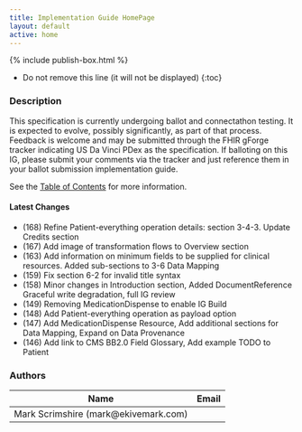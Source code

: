 ```yaml
---
title: Implementation Guide HomePage
layout: default
active: home
---
```


{% include publish-box.html %}

<!-- { :.no_toc } -->

<!-- TOC  the css styling for this is \pages\assets\css\project.css under 'markdown-toc'-->

* Do not remove this line (it will not be displayed)
{:toc}

<!-- end TOC -->

### Description

This specification is currently undergoing ballot and connectathon testing. It is expected to evolve, possibly significantly, as part of that process.
Feedback is welcome and may be submitted through the FHIR gForge tracker indicating US Da Vinci PDex as the specification. If balloting on this IG, please submit your comments via the tracker and just reference them in your ballot submission implementation guide.

See the [Table of Contents](toc.html) for more information.

#### Latest Changes
- (168) Refine Patient-everything operation details: section 3-4-3. Update Credits section
- (167) Add image of transformation flows to Overview section
- (163) Add information on minimum fields to be supplied for clinical resources. Added sub-sections to 3-6 Data Mapping
- (159) Fix section 6-2 for invalid title syntax
- (158) Minor changes in Introduction section, Added DocumentReference Graceful write degradation, full IG review
- (149) Removing MedicationDispense to enable IG Build
- (148) Add Patient-everything operation as payload option
- (147) Add MedicationDispense Resource, Add additional sections for Data Mapping, Expand on Data Provenance
- (146) Add link to CMS BB2.0 Field Glossary, Add example TODO to Patient 



### Authors

<table>
<thead>
<tr>
<th>Name</th>
<th>Email</th>
</tr>
</thead>
<tbody>
<tr>
<td>Mark Scrimshire (mark@ekivemark.com)</td>
<td></td>
</tr>
</tbody>
</table>


